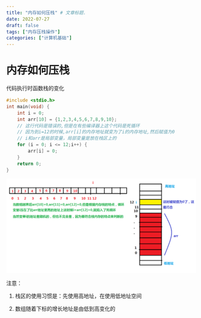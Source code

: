```yaml
---
title: "内存如何压栈" # 文章标题.
date: 2022-07-27
draft: false
tags: ["内存压栈操作"]
categories: ["计算机基础"]
---
```


# 内存如何压栈

代码执行时函数栈的变化

```c
#include <stdio.h>
int main(void) {
	int i = 0;
	int arr[10] = {1,2,3,4,5,6,7,8,9,10};
	// 这行代码是错误的,但是在有些编译器上这个代码是死循环
    // 因为到i=12的时候,arr[i]的内存地址就变为了i的内存地址,然后赋值为0
    // i和arr是局部变量，局部变量是放在栈区上的
    for (i = 0; i <= 12;i++) {
		arr[i] = 0;
	}
	return 0;
}
```

![数组](./数组.jpg)

注意：

1. 栈区的使用习惯是：先使用高地址，在使用低地址空间

2. 数组随着下标的增长地址是由低到高变化的

